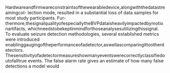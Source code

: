 Hardwareandfirmwareconstraintsofthewearabledevice,alongwiththedatastreamingcol-
lection mode, resulted in a substantial loss of data samples for most study participants. Fur-
thermore,thesignalqualityofespeciallytheBVPdataisheavilyimpactedbymotionartifacts,
whichneedstobekeptinmindforthoseanalysesutilizingthissignal.
To evaluate seizure detection methodologies, several established metrics were introduced
enablinggaugingoftheperformanceofadetector,aswellascomparingittootherdetectors.
Thesensitivityofadetectormeasureshowmanyeventswerecorrectlyclassifiedoutofalltrue
events. The false alarm rate gives an estimate of how many false detections a model would